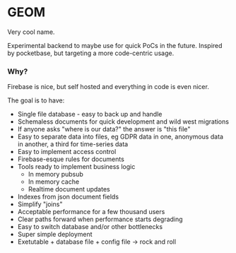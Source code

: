 # GEOM
Very cool name. 

Experimental backend to maybe use for quick PoCs in the future. 
Inspired by pocketbase, but targeting a more code-centric usage.

### Why?
Firebase is nice, but self hosted and everything in code is even nicer. 

The goal is to have: 
 - Single file database - easy to back up and handle
  - Schemaless documents for quick development and wild west migrations
  - If anyone asks "where is our data?" the answer is "this file"
  - Easy to separate data into files, eg GDPR data in one, anonymous data in another, a third for time-series data
 - Easy to implement access control
  - Firebase-esque rules for documents
 - Tools ready to implement business logic
   - In memory pubsub
   - In memory cache
   - Realtime document updates
 - Indexes from json document fields
  - Simplify "joins"
 - Acceptable performance for a few thousand users
  - Clear paths forward when performance starts degrading
   - Easy to switch database and/or other bottlenecks
 - Super simple deployment
  - Exetutable + database file + config file -> rock and roll

